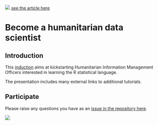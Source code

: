 
![](slides/assets/img/datascience.png)
[see the article here](http://blog.veritythink.com/post/105715607274/humanitarian-data-scientist-who-and-how)

# Become a humanitarian data scientist


## Introduction
 This [induction](https://humanitarian-user-group.github.io/humanitaRian-data-science/slides/index.html) aims at kickstarting Humanitarian Information Management Officers interested in learning the R statistical language.
 
 The presentation includes many external links to additional tutorials.

## Participate


Please raise any questions you have as an [issue in the repository here](https://github.com/Edouard-Legoupil/humanitaRian-data-science/issues/new). 

![](slides/assets/img/humanitaRian.png)
